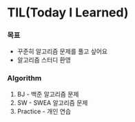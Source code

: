 # TIL(Today I Learned)

### 목표

- 꾸준히 알고리즘 문제를 풀고 싶어요
- 알고리즘 스터디 환영



### **Algorithm**

1. BJ - 백준 알고리즘 문제
2. SW - SWEA 알고리즘 문제
3. Practice - 개인 연습

